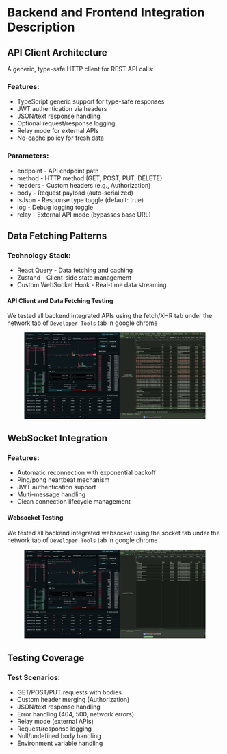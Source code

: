 # Backend and Frontend Integration Description

## API Client Architecture

A generic, type-safe HTTP client for REST API calls:

### Features:

* TypeScript generic support for type-safe responses
* JWT authentication via headers
* JSON/text response handling
* Optional request/response logging
* Relay mode for external APIs
* No-cache policy for fresh data

### Parameters:

* endpoint - API endpoint path
* method - HTTP method (GET, POST, PUT, DELETE)
* headers - Custom headers (e.g., Authorization)
* body - Request payload (auto-serialized)
* isJson - Response type toggle (default: true)
* log - Debug logging toggle
* relay - External API mode (bypasses base URL)

## Data Fetching Patterns

### Technology Stack:

* React Query - Data fetching and caching
* Zustand - Client-side state management
* Custom WebSocket Hook - Real-time data streaming

#### API Client and Data Fetching Testing

We tested all backend integrated APIs using the fetch/XHR tab under the network tab of `Developer Tools`  tab in google chrome

<figure><img src="../../.gitbook/assets/image (1) (1) (1).png" alt=""><figcaption></figcaption></figure>



## WebSocket Integration

### Features:

* Automatic reconnection with exponential backoff
* Ping/pong heartbeat mechanism
* JWT authentication support
* Multi-message handling
* Clean connection lifecycle management

#### Websocket Testing

We tested all backend integrated websocket using the socket tab under the network tab of `Developer Tools`  tab in google chrome

<figure><img src="../../.gitbook/assets/image (1) (1) (1) (1).png" alt=""><figcaption></figcaption></figure>

## Testing Coverage

### Test Scenarios:

* GET/POST/PUT requests with bodies
* Custom header merging (Authorization)
* JSON/text response handling
* Error handling (404, 500, network errors)
* Relay mode (external APIs)
* Request/response logging
* Null/undefined body handling
* Environment variable handling











